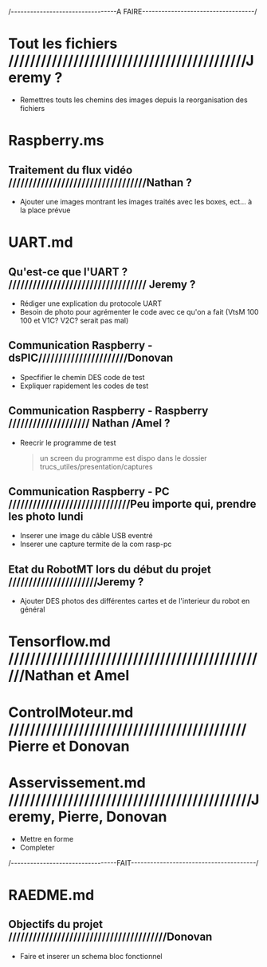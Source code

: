 /---------------------------------A FAIRE-----------------------------------/

# Tout les fichiers ////////////////////////////////////////////Jeremy ?
- Remettres touts les chemins des images depuis la reorganisation des fichiers

# Raspberry.ms
## Traitement du flux vidéo //////////////////////////////////Nathan ?
- Ajouter une images montrant les images traités avec les boxes, ect... à la place prévue

# UART.md
## Qu'est-ce que l'UART ? ////////////////////////////////// Jeremy ?
- Rédiger une explication du protocole UART
- Besoin de photo pour agrémenter le code avec ce qu'on a fait (VtsM 100 100 et V1C? V2C? serait pas mal)

## Communication Raspberry - dsPIC//////////////////////Donovan
- Specfifier le chemin DES code de test
- Expliquer rapidement les codes de test

## Communication Raspberry - Raspberry //////////////////// Nathan /Amel ?
- Reecrir le programme de test
	> un screen du programme est dispo dans le dossier trucs_utiles/presentation/captures

## Communication Raspberry - PC //////////////////////////////Peu importe qui, prendre les photo lundi
- Inserer une image du câble USB eventré
- Inserer une capture termite de la com rasp-pc

## Etat du RobotMT lors du début du projet 	//////////////////////Jeremy ?
- Ajouter DES photos des différentes cartes et de l'interieur du robot en général

# Tensorflow.md /////////////////////////////////////////////////Nathan et Amel

# ControlMoteur.md //////////////////////////////////////////// Pierre et Donovan

# Asservissement.md /////////////////////////////////////////////Jeremy, Pierre, Donovan
- Mettre en forme
- Completer


/---------------------------------FAIT---------------------------------------/

# RAEDME.md
## Objectifs du projet ///////////////////////////////////////Donovan
- Faire et inserer un schema bloc fonctionnel 








